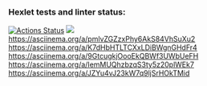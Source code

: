 ### Hexlet tests and linter status:
[![Actions Status](https://github.com/Pinkp0ny/frontend-project-44/workflows/hexlet-check/badge.svg)](https://github.com/Pinkp0ny/frontend-project-44/actions)
<a href="https://codeclimate.com/github/Pinkp0ny/frontend-project-44/maintainability"><img src="https://api.codeclimate.com/v1/badges/844991f621f6cfc5f0dd/maintainability" /></a> <br />
https://asciinema.org/a/pmlvZGZzxPhy6AkS84VhSuXu2 <br />
https://asciinema.org/a/K7dHbHTLTCXxLDiBWgnGHdFr4 <br />
https://asciinema.org/a/9GtcugkjOooEkQBWf3UWbUeFH <br />
https://asciinema.org/a/IemMUQhzbzqS3ty5z20plWEk7 <br />
https://asciinema.org/a/JZYu4vJ23kW7q9ljSrHOkTMid
